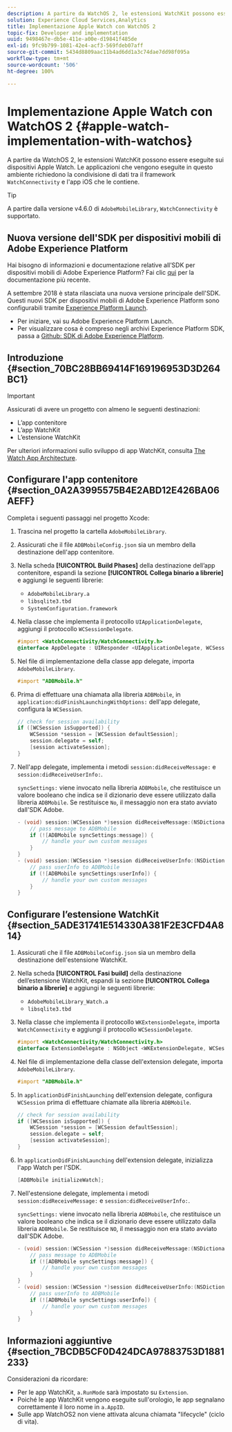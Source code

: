 ```yaml
---
description: A partire da WatchOS 2, le estensioni WatchKit possono essere eseguite sui dispositivi Apple Watch. Le applicazioni che vengono eseguite in questo ambiente richiedono la condivisione di dati tra il framework WatchConnectivity e l’app iOS che le contiene.
solution: Experience Cloud Services,Analytics
title: Implementazione Apple Watch con WatchOS 2
topic-fix: Developer and implementation
uuid: 9498467e-db5e-411e-a00e-d19841f485de
exl-id: 9fc9b799-1081-42e4-acf3-569fdeb07aff
source-git-commit: 5434d8809aac11b4ad6dd1a3c74dae7dd98f095a
workflow-type: tm+mt
source-wordcount: '506'
ht-degree: 100%

---
```


# Implementazione Apple Watch con WatchOS 2 {#apple-watch-implementation-with-watchos}

A partire da WatchOS 2, le estensioni WatchKit possono essere eseguite sui dispositivi Apple Watch. Le applicazioni che vengono eseguite in questo ambiente richiedono la condivisione di dati tra il framework `WatchConnectivity` e l&#39;app iOS che le contiene.

>[!TIP]
>
>A partire dalla versione v4.6.0 di `AdobeMobileLibrary`, `WatchConnectivity` è supportato.

## Nuova versione dell&#39;SDK per dispositivi mobili di Adobe Experience Platform

Hai bisogno di informazioni e documentazione relative all’SDK per dispositivi mobili di Adobe Experience Platform? Fai clic [qui](https://aep-sdks.gitbook.io/docs/) per la documentazione più recente.

A settembre 2018 è stata rilasciata una nuova versione principale dell&#39;SDK. Questi nuovi SDK per dispositivi mobili di Adobe Experience Platform sono configurabili tramite [Experience Platform Launch](https://www.adobe.com/it/experience-platform/launch.html).

* Per iniziare, vai su Adobe Experience Platform Launch.
* Per visualizzare cosa è compreso negli archivi Experience Platform SDK, passa a [Github: SDK di Adobe Experience Platform](https://github.com/Adobe-Marketing-Cloud/acp-sdks).

## Introduzione {#section_70BC28BB69414F169196953D3D264BC1}

>[!IMPORTANT]
>
>Assicurati di avere un progetto con almeno le seguenti destinazioni:
>
>* L’app contenitore
>* L’app WatchKit
>* L’estensione WatchKit
>


Per ulteriori informazioni sullo sviluppo di app WatchKit, consulta [The Watch App Architecture](https://developer.apple.com/library/ios/documentation/General/Conceptual/WatchKitProgrammingGuide/DesigningaWatchKitApp.html#//apple_ref/doc/uid/TP40014969-CH3-SW1).

## Configurare l&#39;app contenitore {#section_0A2A3995575B4E2ABD12E426BA06AEFF}

Completa i seguenti passaggi nel progetto Xcode:

1. Trascina nel progetto la cartella `AdobeMobileLibrary`.
1. Assicurati che il file `ADBMobileConfig.json` sia un membro della destinazione dell&#39;app contenitore.
1. Nella scheda **[!UICONTROL Build Phases]** della destinazione dell’app contenitore, espandi la sezione **[!UICONTROL Collega binario a librerie]** e aggiungi le seguenti librerie:

   * `AdobeMobileLibrary.a`
   * `libsqlite3.tbd`
   * `SystemConfiguration.framework`

1. Nella classe che implementa il protocollo `UIApplicationDelegate`, aggiungi il protocollo `WCSessionDelegate`.

   ```objective-c
   #import <WatchConnectivity/WatchConnectivity.h> 
   @interface AppDelegate : UIResponder <UIApplicationDelegate, WCSessionDelegate>
   ```

1. Nel file di implementazione della classe app delegate, importa `AdobeMobileLibrary`.

   ```objective-c
   #import "ADBMobile.h"
   ```

1. Prima di effettuare una chiamata alla libreria `ADBMobile`, in `application:didFinishLaunchingWithOptions:` dell&#39;app delegate, configura la `WCSession`.

   ```objective-c
   // check for session availability 
   if ([WCSession isSupported]) { 
       WCSession *session = [WCSession defaultSession]; 
       session.delegate = self; 
       [session activateSession]; 
   }
   ```

1. Nell&#39;app delegate, implementa i metodi `session:didReceiveMessage:` e `session:didReceiveUserInfo:`.

   `syncSettings:` viene invocato nella libreria `ADBMobile`, che restituisce un valore booleano che indica se il dizionario deve essere utilizzato dalla libreria `ADBMobile`. Se restituisce `No`, il messaggio non era stato avviato dall&#39;SDK Adobe.

   ```objective-c
   - (void) session:(WCSession *)session didReceiveMessage:(NSDictionary<NSString *,id> *)message { 
       // pass message to ADBMobile 
       if (![ADBMobile syncSettings:message]) { 
           // handle your own custom messages 
       } 
   } 
   - (void) session:(WCSession *)session didReceiveUserInfo:(NSDictionary<NSString *,id> *)userInfo { 
       // pass userInfo to ADBMobile 
       if (![ADBMobile syncSettings:userInfo]) { 
           // handle your own custom messages 
       } 
   } 
   ```

## Configurare l’estensione WatchKit {#section_5ADE31741E514330A381F2E3CFD4A814}

1. Assicurati che il file `ADBMobileConfig.json` sia un membro della destinazione dell&#39;estensione WatchKit.
1. Nella scheda **[!UICONTROL Fasi build]** della destinazione dell’estensione WatchKit, espandi la sezione **[!UICONTROL Collega binario a librerie]** e aggiungi le seguenti librerie:

   * `AdobeMobileLibrary_Watch.a`
   * `libsqlite3.tbd`

1. Nella classe che implementa il protocollo `WKExtensionDelegate`, importa `WatchConnectivity` e aggiungi il protocollo `WCSessionDelegate`.

   ```objective-c
   #import <WatchConnectivity/WatchConnectivity.h> 
   @interface ExtensionDelegate : NSObject <WKExtensionDelegate, WCSessionDelegate>
   ```

1. Nel file di implementazione della classe dell&#39;extension delegate, importa `AdobeMobileLibrary`.

   ```objective-c
   #import "ADBMobile.h"
   ```

1. In `applicationDidFinishLaunching` dell&#39;extension delegate, configura `WCSession` prima di effettuare chiamate alla libreria `ADBMobile`.

   ```objective-c
   // check for session availability 
   if ([WCSession isSupported]) { 
       WCSession *session = [WCSession defaultSession]; 
       session.delegate = self; 
       [session activateSession]; 
   }
   ```

1. In `applicationDidFinishLaunching` dell&#39;extension delegate, inizializza l&#39;app Watch per l&#39;SDK.

   ```objective-c
   [ADBMobile initializeWatch];
   ```

1. Nell&#39;estensione delegate, implementa i metodi `session:didReceiveMessage:` e `session:didReceiveUserInfo:`.

   `syncSettings:` viene invocato nella libreria `ADBMobile`, che restituisce un valore booleano che indica se il dizionario deve essere utilizzato dalla libreria `ADBMobile`. Se restituisce `NO`, il messaggio non era stato avviato dall&#39;SDK Adobe.

   ```objective-c
   - (void) session:(WCSession *)session didReceiveMessage:(NSDictionary<NSString *,id> *)message { 
       // pass message to ADBMobile 
       if (![ADBMobile syncSettings:message]) { 
           // handle your own custom messages 
       } 
   } 
   - (void) session:(WCSession *)session didReceiveUserInfo:(NSDictionary<NSString *,id> *)userInfo { 
       // pass userInfo to ADBMobile 
       if (![ADBMobile syncSettings:userInfo]) { 
           // handle your own custom messages 
       } 
   } 
   ```

## Informazioni aggiuntive {#section_7BCDB5CF0D424DCA97883753D1881233}

Considerazioni da ricordare:

* Per le app WatchKit, `a.RunMode` sarà impostato su `Extension`.
* Poiché le app WatchKit vengono eseguite sull&#39;orologio, le app segnalano correttamente il loro nome in `a.AppID`.
* Sulle app WatchOS2 non viene attivata alcuna chiamata &quot;lifecycle&quot; (ciclo di vita).
